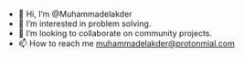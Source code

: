 - 👋 Hi, I’m @Muhammadelakder
- 👀 I’m interested in problem solving.
- 💞️ I’m looking to collaborate on community projects.
- 📫 How to reach me muhammadelakder@protonmial.com
